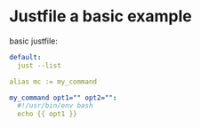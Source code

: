 # Justfile a basic example

basic justfile:

```yaml
default:
  just --list

alias mc := my_command

my_command opt1="" opt2="":
  #!/usr/bin/env bash
  echo {{ opt1 }}

```


